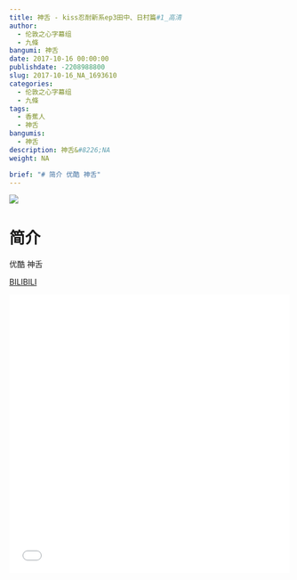 ```yaml
---
title: 神舌 - kiss忍耐新系ep3田中、日村篇#1_高清
author: 
  - 伦敦之心字幕组
  - 九條
bangumi: 神舌
date: 2017-10-16 00:00:00
publishdate: -2208988800
slug: 2017-10-16_NA_1693610
categories: 
  - 伦敦之心字幕组
  - 九條
tags: 
  - 香蕉人
  - 神舌
bangumis: 
  - 神舌
description: 神舌&#8226;NA
weight: NA

brief: "# 简介 优酷 神舌"
---
```


![](https://i.imgur.com/TPedIXq.png)

# 简介  
优酷 神舌

  [BILIBILI](https://www.bilibili.com/video/av1693610/)


<div class="vcontainer">  <iframe class='video' src="//www.bilibili.com/blackboard/player.html?aid=1693610" width="100%" height="500" frameborder="0" allowfullscreen="allowfullscreen"></iframe></div>
